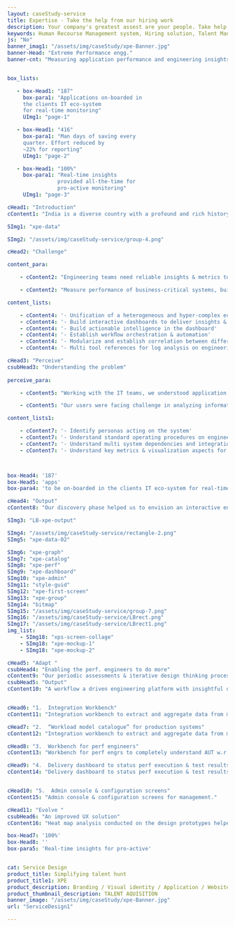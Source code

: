 ```yaml
---
layout: caseStudy-service
title: Expertise - Take the help from our hiring work
description: Your company's greatest assest are your people. Take help our hiring experts to recruit the best desired talents.
keywords: Human Recourse Management system, Hiring solution, Talent Management Software, Application Tracking System, AI-Enabled, Recruitment Management software, recruitment system, Talent CRM, HR Software, Bangalore, India
js: "No"
banner_imag1: "/assets/img/caseStudy/xpe-Banner.jpg"
banner-Head: "Extreme Performance engg."
banner-cnt: "Measuring application performance and engineering insights for production readiness"


box_lists:

   - box-Head1: "187"
     box-para1: "Applications on-boarded in
     the clients IT eco-system
     for real-time monitoring"
     UImg1: "page-1"

   - box-Head1: "416"
     box-para1: "Man days of saving every
     quarter. Effort reduced by
     ~22% for reporting"
     UImg1: "page-2"

   - box-Head1: "100%"
     box-para1: "Real-time insights
                provided all-the-time for
                pro-active monitoring"
     UImg1: "page-3"

cHead1: "Introduction"
cContent1: "India is a diverse country with a profound and rich history. With centuries of invasion and trading with foreign people, India has now become a cultural boiling pot of the sight, sound and people. With the country ushering in the new century by being at the edge of business and technology, the culture aspect is still deep rooted in the people who embrace and celebrate festivals with vigor. "

SImg1: "xpe-data"

SImg2: "/assets/img/caseStudy-service/group-4.png"

cHead2: "Challenge"

content_para:

    - cContent2: "Engineering teams need reliable insights & metrics to qualify and promote their enterprise applications into production system, enabling the business teams to run their daily operations."

    - cContent2: "Measure performance of business-critical systems, build a collaborative engineering platform for different teams to participate and validate production ready applications."

content_lists:

    - cContent4: '- Unification of a heterogeneous and hyper-complex eco-system'
    - cContent4: '- Build interactive dashboards to deliver insights & metrics'
    - cContent4: '- Build actionable intelligence in the dashboard'
    - cContent4: '- Establish workﬂow orchestration & automation'
    - cContent4: '- Modularize and establish correlation between different components'
    - cContent4: '- Multi tool references for log analysis on engineering performance'

cHead3: "Perceive"
csubHead3: "Understanding the problem"
 
perceive_para:

    - cContent5: "Working with the IT teams, we understood application development is not the only activity the IT teams involve into. There are multiple supporting activities that need to get into the delivery process for promoting a production ready software."

    - cContent5: "Our users were facing challenge in analyzing information from multiple sources, they wanted a single reference for monitoring and measuring the application performance. We were challenged to deliver a simple actionable engineering dashboard to configure, run & validate the application for performance and stability. We had do the following"

content_lists1:

    - cContent7: '- Identify personas acting on the system'
    - cContent7: '- Understand standard operating procedures on engineering activities '
    - cContent7: '- Understand multi system dependencies and integration pain-points'
    - cContent7: '- Understand key metrics & visualization aspects for user friendliness'



box-Head4: '187'
box-Head5: 'apps'
box-para4: 'to be on-boarded in the clients IT eco-system for real-time monitoring'

cHead4: "Output"
cContent8: "Our discovery phase helped us to envision an interactive engineering platform and to orchestrate the product behavior for adoption by tech teams."

SImg3: "LB-xpe-output"

SImg4: "/assets/img/caseStudy-service/rectangle-2.png"
SImg5: "xpe-data-02"

SImg6: "xpe-graph"
SImg7: "xpe-catalog"
SImg8: "xpe-perf"
SImg9: "xpe-dashboard"
SImg10: "xpe-admin"
SImg11: "style-guid"
SImg12: "xpe-first-screen"
SImg13: "xpe-group"
SImg14: "bitmap"
SImg15: "/assets/img/caseStudy-service/group-7.png"
SImg16: "/assets/img/caseStudy-service/LBrect.png"
SImg17: "/assets/img/caseStudy-service/LBrect1.png"
img_list:
    - SImg18: "xps-screen-collage"
    - SImg18: "xpe-mockup-1"
    - SImg18: "xpe-mockup-2"

cHead5: "Adapt "
csubHead4: "Enabling the perf. engineers to do more"
cContent9: "Our periodic assessments & iterative design thinking process equipped us to understand the engineering mind of the tech teams, we were able nail down the following scope and objectives"
csubHead5: "Output"
cContent10: "A workflow a driven engineering platform with insightful dashboard for measuring the application performance and stability."


cHead6: "1.  Integration Workbench"
cContent11: "Integration workbench to extract and aggregate data from multiple systems for WLM, workbench and dashboard."

cHead7: "2.  “Workload model catalogue” for production systems"
cContent12: "Integration workbench to extract and aggregate data from multiple systems for WLM, workbench and dashboard."

cHead8: "3.  Workbench for perf engineers"
cContent13: "Workbench for perf engrs to completely understand AUT w.r.t business and infrastructure workload and its usage pattern for WLM."

cHead9: "4.  Delivery dashboard to status perf execution & test results"
cContent14: "Delivery dashboard to status perf execution & test results for project teams & executives."


cHead10: "5.  Admin console & configuration screens"
cContent15: "Admin console & configuration screens for management."

cHead11: "Evolve "
csubHead6: "An improved UX solution"
cContent16: "Heat map analysis conducted on the design prototypes helped us to continuously iterate the product and we were able to deliver what the engineering teams needed."

box-Head7: '100%'
box-Head8: ''
box-para5: 'Real-time insights for pro-active'


cat: Service Design
product_title: Simplifying talent hunt
product_title1: XPE
product_description: Branding / Visual identity / Application / Website
product_thumbnail_description: TALENT AQUISITION
banner_image: "/assets/img/caseStudy/xpe-Banner.jpg"
url: "ServiceDesign1"

---
```

